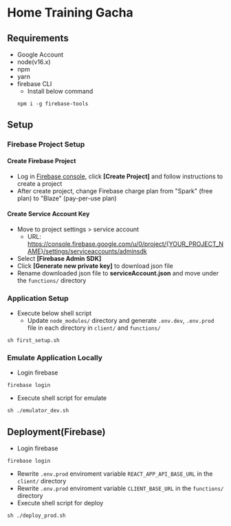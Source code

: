# Home Training Gacha

## Requirements
- Google Account
- node(v16.x)
- npm
- yarn
- firebase CLI
  - Install below command
  ```
  npm i -g firebase-tools
  ```

## Setup
### Firebase Project Setup
#### Create Firebase Project
- Log in [Firebase console](https://console.firebase.google.com/u/0/), click **[Create Project]** and follow instructions to create a project
- After create project, change Firebase charge plan from "Spark" (free plan) to "Blaze" (pay-per-use plan)

#### Create Service Account Key
- Move to project settings > service account
  - URL: https://console.firebase.google.com/u/0/project/{YOUR_PROJECT_NAME}/settings/serviceaccounts/adminsdk
- Select **[Firebase Admin SDK]**
- Click **[Generate new private key]** to download json file
- Rename downloaded json file to **serviceAccount.json** and move under the `functions/` directory

### Application Setup
- Execute below shell script
  - Update `node_modules/` directory and generate `.env.dev`, `.env.prod` file in each directory in `client/` and `functions/`
```
sh first_setup.sh
```

### Emulate Application Locally
- Login firebase
```
firebase login
```
- Execute shell script for emulate
```
sh ./emulator_dev.sh
```

## Deployment(Firebase)
- Login firebase
```
firebase login
```
- Rewrite `.env.prod` enviroment variable `REACT_APP_API_BASE_URL` in the   `client/` directory
- Rewrite `.env.prod` enviroment variable `CLIENT_BASE_URL` in the   `functions/` directory
- Execute shell script for deploy
```
sh ./deploy_prod.sh
```